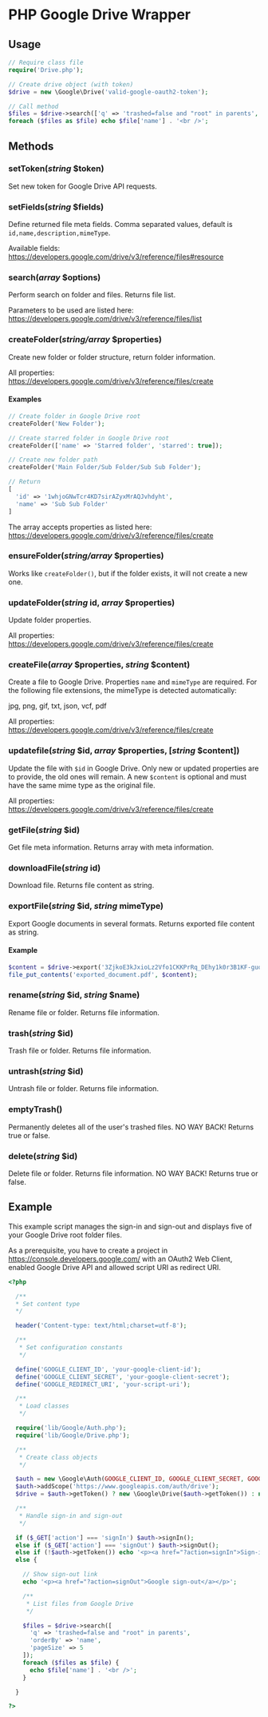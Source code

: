 # PHP Google Drive Wrapper

## Usage

```php
// Require class file
require('Drive.php');

// Create drive object (with token)
$drive = new \Google\Drive('valid-google-oauth2-token');

// Call method
$files = $drive->search(['q' => 'trashed=false and "root" in parents', 'pageSize' => 5]);
foreach ($files as $file) echo $file['name'] . '<br />';
```

## Methods

### setToken(*string* $token)

Set new token for Google Drive API requests.

### setFields(*string* $fields)

Define returned file meta fields. Comma separated values, default is `id,name,description,mimeType`.

Available fields:
https://developers.google.com/drive/v3/reference/files#resource

### search(*array* $options)

Perform search on folder and files. Returns file list.

Parameters to be used are listed here:
https://developers.google.com/drive/v3/reference/files/list

### createFolder(*string/array* $properties)

Create new folder or folder structure, return folder information.

All properties:
https://developers.google.com/drive/v3/reference/files/create

#### Examples

```php
// Create folder in Google Drive root
createFolder('New Folder');

// Create starred folder in Google Drive root
createFolder(['name' => 'Starred folder', 'starred': true]);

// Create new folder path
createFolder('Main Folder/Sub Folder/Sub Sub Folder');

// Return
[
  'id' => '1whjoGNwTcr4KD7sirAZyxMrAQJvhdyht',
  'name' => 'Sub Sub Folder'
]
```

The array accepts properties as listed here:
https://developers.google.com/drive/v3/reference/files/create

### ensureFolder(*string/array* $properties)

Works like `createFolder()`, but if the folder exists, it will not create a new one.

### updateFolder(*string* id, *array* $properties)

Update folder properties.

All properties:
https://developers.google.com/drive/v3/reference/files/create

### createFile(*array* $properties, *string* $content)

Create a file to Google Drive. Properties `name` and `mimeType` are required.
For the following file extensions, the mimeType is detected automatically:

jpg, png, gif, txt, json, vcf, pdf

All properties:
https://developers.google.com/drive/v3/reference/files/create

### updatefile(*string* $id, *array* $properties, [*string* $content])

Update the file with `$id` in Google Drive. Only new or updated properties are to provide, the old ones will remain. A new `$content` is optional and must have the same mime type as the original file.

All properties:
https://developers.google.com/drive/v3/reference/files/create

### getFile(*string* $id)

Get file meta information. Returns array with meta information.

### downloadFile(*string* id)

Download file. Returns file content as string.

### exportFile(*string* $id, *string* mimeType)

Export Google documents in several formats. Returns exported file content as string.

#### Example

```php
$content = $drive->export('3ZjkoE3kJxioLz2Vfo1CKKPrRq_DEhy1k0r3B1KF-guo', 'application/pdf');
file_put_contents('exported_document.pdf', $content);
```

### rename(*string* $id, *string* $name)

Rename file or folder. Returns file information.

### trash(*string* $id)

Trash file or folder. Returns file information.

### untrash(*string* $id)

Untrash file or folder. Returns file information.

### emptyTrash()

Permanently deletes all of the user's trashed files. NO WAY BACK!
Returns true or false.

### delete(*string* $id)

Delete file or folder. Returns file information. NO WAY BACK!
Returns true or false.

## Example

This example script manages the sign-in and sign-out and displays five of your Google Drive root folder files.

As a prerequisite, you have to create a project in https://console.developers.google.com/ with an OAuth2 Web Client, enabled Google Drive API and allowed script URI as redirect URI.

```php
<?php

  /**
  * Set content type
  */

  header('Content-type: text/html;charset=utf-8');

  /**
   * Set configuration constants
   */

  define('GOOGLE_CLIENT_ID', 'your-google-client-id');
  define('GOOGLE_CLIENT_SECRET', 'your-google-client-secret');
  define('GOOGLE_REDIRECT_URI', 'your-script-uri');

  /**
   * Load classes
   */

  require('lib/Google/Auth.php');
  require('lib/Google/Drive.php');

  /**
   * Create class objects
   */

  $auth = new \Google\Auth(GOOGLE_CLIENT_ID, GOOGLE_CLIENT_SECRET, GOOGLE_REDIRECT_URI);
  $auth->addScope('https://www.googleapis.com/auth/drive');
  $drive = $auth->getToken() ? new \Google\Drive($auth->getToken()) : null;

  /**
   * Handle sign-in and sign-out
   */

  if ($_GET['action'] === 'signIn') $auth->signIn();
  else if ($_GET['action'] === 'signOut') $auth->signOut();
  else if (!$auth->getToken()) echo '<p><a href="?action=signIn">Sign-in to Google</a></p>';
  else {

    // Show sign-out link
    echo '<p><a href="?action=signOut">Google sign-out</a></p>';

    /**
     * List files from Google Drive
     */

    $files = $drive->search([
      'q' => 'trashed=false and "root" in parents',
      'orderBy' => 'name',
      'pageSize' => 5
    ]);
    foreach ($files as $file) {
      echo $file['name'] . '<br />';
    }

  }

?>
```
